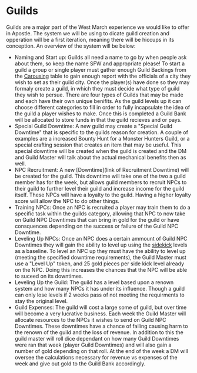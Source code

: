 # Guilds
Guilds are a major part of the West March experience we would like to offer in Apostle. The system we will be using to dicate guild creation and opperation will be a first iteration, meaning there will be hiccups in its conception. An overview of the system will be below:
- Naming and Start up: Guilds all need a name to go by when people ask about them, so keep the name SFW and appropriate please! To start a guild a group or single player must gather enough Guild Backings from the [Carousing](https://github.com/ApostleLegion/apostle_dnd/blob/main/11-19%20Apostle%20D%26D/13%20Downtime/13.03%20Homebrew%20Downtime%20Rules.md#carousing-downtime-changes) table to gain enough report with the officials of a city they wish to set as their guild city. Once the player(s) have done so they may formaly create a guild, in which they must decide what type of guild they wish to persue. There are four types of Guilds that may be made and each have their own unique benifits. As the guild levels up it can choose different categories to fill in order to fully incapsulate the idea of the guild a player wishes to make. Once this is completed a Guild Bank will be allocated to store funds in that the guild recieves and or pays.
- Special Guild Downtime: A new guild may create a "Special Guild Downtime" that is specific to the guilds reason for creation. A couple of examples are a increased Bounty Hunt for a Monster Hunters Guild, or a special crafting session that creates an item that may be useful. This special downtime will be created when the guild is created and the DM and Guild Master will talk about the actual mechanical benefits then as well.
- NPC Recruitment: A new [Downtime](link of Recruitment Downtime) will be created for the guild. This downtime will take one of the two a guild member has for the week, but allows guild members to recruit NPCs to their guild to further level their guild and increase income for the guild itself. These NPCs will have a loyalty to the guild. Having a higher loyalty score will allow the NPC to do other things.
- Training NPCs: Once an NPC is recruited a player may train them to do a specific task within the guilds category, allowing that NPC to now take on Guild NPC Downtimes that can bring in gold for the guild or have consquences depending on the success or failure of the Guild NPC Downtime.
- Leveling Up NPCs: Once an NPC does a certain ammount of Guild NPC Downtimes they will gain the ability to level up using the [sidekick](https://5e.tools/variantrules.html#sidekicks_tce) levels as a baseline. To level an NPC up they must have the ability to level up (meeting the specified downtime requirements), the Guild Master must use a "Level Up" token, and 25 gold pieces per side kick level already on the NPC. Doing this increases the chances that the NPC will be able to suceed on its downtimes. 
- Leveling Up the Guild: The guild has a level based upon a renown system and how many NPCs it has under its influence. Though a guild can only lose levels if 2 weeks pass of not meeting the requirments to stay the original level. 
- Guild Expenses: The guild will cost a large some of guild, but over time will become a very lucrative business. Each week the Guild Master will allocate resources to the NPCs it wishes to send on Guild NPC Downtimes. These downtimes have a chance of failing causing harm to the renown of the guild and the loss of revenue. In addition to this the guild master will roll dice dependant on how many Guild Downtimes were ran that week (player Guild Downtimes) and will also gain a number of gold depending on that roll. At the end of the week a DM will oversee the calculations necessary for revenue vs expenses of the week and give out gold to the Guild Bank accordingly.
